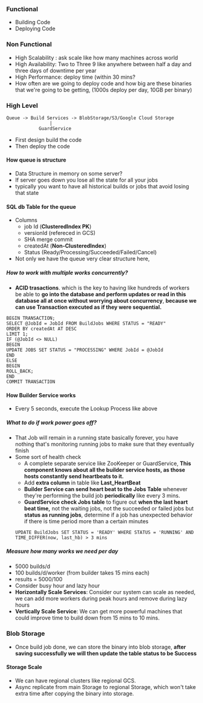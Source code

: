 ### Functional
- Building Code
- Deploying Code
### Non Functional
- High Scalability : ask scale like how many machines across world
- High Availability: Two to Three 9 like anywhere between half a day and three days of downtime per year
- High Performance: deploy time (within 30 mins?
- How often are we going to deploy code and how big are these binaries that we're going to be getting,  (1000s deploy per day, 10GB per binary)

### High Level
```
Queue -> Build Services -> BlobStorage/S3/Google Cloud Storage
				|
			GuardService
```
- First design build the code
- Then deploy the code
#### How queue is structure
- Data Structure in memory on some server?
- If server goes down you lose all the state for all your jobs
- typically you want to have all historical builds or jobs that avoid losing that state
#### SQL db Table for the queue
- Columns
	- job Id	(**ClusteredIndex PK**)
	- versionId	(refereced in GCS)
	- SHA merge commit
	- createdAt    	(**Non-ClusteredIndex**)
	- Status (Ready/Processing/Succeeded/Failed/Cancel)
- Not only we have the queue very clear structure here,
##### How to work with multiple works concurrently?
-  **ACID trasactions**. which is the key to having like hundreds of workers be able to **go into the database and perform updates or read in this database all at once without worrying about concurrency**, **because we can use Transaction executed as if they were sequential.** 
```
BEGIN TRANSACTION;
SELECT @JobId = JobId FROM BuildJobs WHERE STATUS = "READY"
ORDER BY createdAt AT DESC
LIMIT 1;
IF (@JobId <> NULL)
BEGIN
UPDATE JOBS SET STATUS = "PROCESSING" WHERE JobId = @JobId
END
ELSE
BEGIN
ROLL_BACK;
END
COMMIT TRANSACTION
```
#### How Builder Service works
- Every 5 seconds, execute the Lookup Process like above
##### What to do if work power goes off?
- That Job will remain in a running state basically forever, you have nothing that's monitoring running jobs to make sure that they eventually finish
- Some sort of health check
	- A complete separate service like ZooKeeper or GuardService, **This component knows about all the builder service hosts, as those hosts constantly send heartbeats to it.**
	- Add **extra column** in table like **Last_HeartBeat**
	- **Builder Service can send heart beat to the Jobs Table** whenever they're performing the build job **periodically** like every 3 mins.
	- **GuardService check Jobs table** to figure out **when the last heart beat time,** not the waiting jobs, not the succeeded or failed jobs but **status as running jobs**, determine if a job has unexpected behavior if there is time period more than a certain minutes
	```
	UPDATE BuildJobs SET STATUS = 'READY' WHERE STATUS = 'RUNNING' AND TIME_DIFFER(now, last_hb) > 3 mins
	```
##### Measure how many works we need per day
- 5000 builds/d
- 100 builds/d/worker (from builder takes 15 mins each)
- results = 5000/100
- Consider busy hour and lazy hour
- **Horizontally Scale Services**: Consider our system can scale as needed, we can add more workers during peak hours and remove during lazy hours
- **Vertically Scale Service**: We can get more powerful machines that could improve time to build down from 15 mins to 10 mins.
### Blob Storage
- Once build job done, we can store the binary into blob storage, **after saving successfully we will then update the table status to be Success**
#### Storage Scale
- We can have regional clusters like regional GCS. 
- Async replicate from main Storage to regional Storage, which won't take extra time after copying the binary into storage.
<!--stackedit_data:
eyJoaXN0b3J5IjpbMTU0NjA2MzMxMCwtMjA4ODc0NjYxMl19
-->